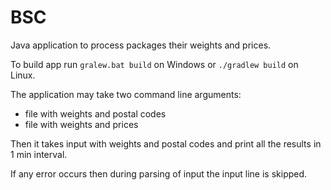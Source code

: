 # BSC

Java application to process packages their weights and prices.

To build app run `gralew.bat build` on Windows or `./gradlew build` on Linux.

The application may take two command line arguments: 
* file with weights and postal codes
* file with weights and prices

Then it takes input with weights and postal codes and print all the results in 1 min interval.

If any error occurs then during parsing of input the input line is skipped.
